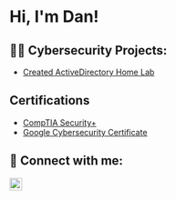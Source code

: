 <h1>Hi, I'm Dan! </h1>

<h2>👨‍💻 Cybersecurity Projects:</h2>

- [Created ActiveDirectory Home Lab](https://github.com/day-zen)
  


<h2>Certifications</h2>

- [CompTIA Security+](https://www.credly.com/badges/b34bbcc5-5970-4498-8a81-23af3f00a6e1/public_url)
- [Google Cybersecurity Certificate](https://coursera.org/share/ff0cb5e2f47140b6cdbf85c8444cd53f)


<h2> 🤳 Connect with me:</h2>


[<img align="left" alt="JoshMadakor | LinkedIn" width="22px" src="https://cdn.jsdelivr.net/npm/simple-icons@v3/icons/linkedin.svg" />][linkedin]



[linkedin]: https://www.linkedin.com/in/daniel-ayzenmesser

<!--
**day-zen/day-zen** is a ✨ _special_ ✨ repository because its `README.md` (this file) appears on your GitHub profile.

Here are some ideas to get you started:

- 🔭 I’m currently working on ...
- 🌱 I’m currently learning ...
- 👯 I’m looking to collaborate on ...
- 🤔 I’m looking for help with ...
- 💬 Ask me about ...
- 📫 How to reach me: ...
- 😄 Pronouns: ...
- ⚡ Fun fact: ...
-->
